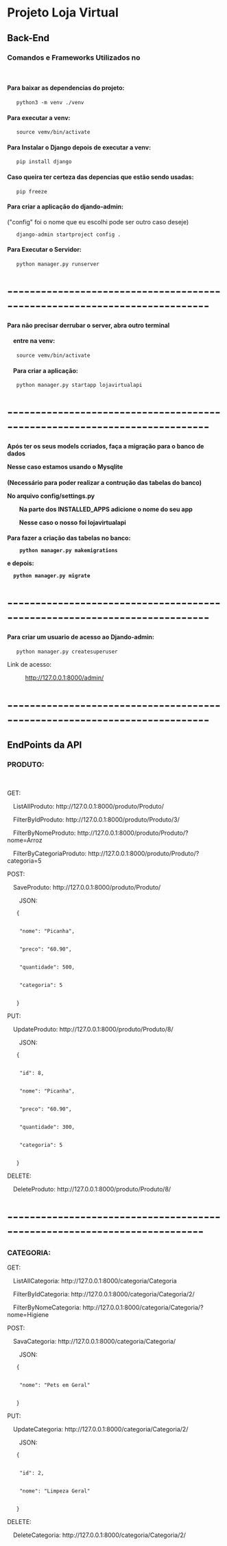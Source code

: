 <h1>Projeto Loja Virtual</h1>




<h2><font color="black">Back-End</font></h2>


<h3>Comandos e Frameworks Utilizados no</h3>
<br>
<h4>Para baixar as dependencias do projeto:</h4>
  <p><code>&emsp;&emsp;&emsp;python3 -m venv ./venv</code>

<h4>Para executar a venv:</h4>
  <p><code>&emsp;&emsp;&emsp;source vemv/bin/activate</code>


<h4>Para Instalar o Django depois de executar a venv:</h4>
  <p><code>&emsp;&emsp;&emsp;pip install django</code>

<h4>Caso queira ter certeza das depencias que estão sendo usadas:</h4>
  <p><code>&emsp;&emsp;&emsp;pip freeze</code>

<h4>Para criar a aplicação do djando-admin:</h4>
("config" foi o nome que eu escolhi pode ser outro caso deseje)
  <p><code>&emsp;&emsp;&emsp;django-admin startproject config .</code>

<h4>Para Executar o Servidor:</h4>
  <p><code>&emsp;&emsp;&emsp;python manager.py runserver</code>

# --------------------------------------------------------------------------

<h4>Para não precisar derrubar o server, abra outro terminal</h4>
<h4>&emsp;entre na venv:</h4>
  <p><code>&emsp;&emsp;&emsp;source vemv/bin/activate</code>

<h4>&emsp;Para criar a aplicação:</h4>
  <p><code>&emsp;&emsp;&emsp;python manager.py startapp lojavirtualapi</code>

# --------------------------------------------------------------------------

<h4>Após ter os seus models ccriados, faça a migração para o banco de dados
  <p>Nesse caso estamos usando o Mysqlite</h4>

<h4>(Necessário para poder realizar a contrução das tabelas do banco)
<p>No arquivo config/settings.py
  <p>&emsp;&emsp;Na parte dos INSTALLED_APPS adicione o nome do seu app
  <p>&emsp;&emsp;Nesse caso o nosso foi lojavirtualapi</h4>

<h4>Para fazer a criação das tabelas no banco:
  <p><code>&emsp;&emsp;&emsp;&emsp;python manager.py makemigrations</code>
<p>e depois:
  <p><code>&emsp;&emsp;python manager.py migrate</code></h4>

# --------------------------------------------------------------------------

<h4>Para criar um usuario de acesso ao Djando-admin:</h4>
  <p><code>&emsp;&emsp;&emsp;python manager.py createsuperuser</code>
  
  Link de acesso: 
    <p>&emsp;&emsp;&emsp;http://127.0.0.1:8000/admin/

# --------------------------------------------------------------------------

<h2><font color="black">EndPoints da API</font></h2>

<h3>PRODUTO:</h3>
<br>

GET:
  <p>&emsp;ListAllProduto: http://127.0.0.1:8000/produto/Produto/
  <p>&emsp;FilterByIdProduto: http://127.0.0.1:8000/produto/Produto/3/
  <p>&emsp;FilterByNomeProduto: http://127.0.0.1:8000/produto/Produto/?nome=Arroz
  <p>&emsp;FilterByCategoriaProduto: http://127.0.0.1:8000/produto/Produto/?categoria=5
  
POST:
  <p>&emsp;SaveProduto: http://127.0.0.1:8000/produto/Produto/
  <p>&emsp;&emsp;JSON:
  <code><p>&emsp;&emsp;&emsp;{
    <p>&emsp;&emsp;&emsp;&emsp;"nome": "Picanha",
    <p>&emsp;&emsp;&emsp;&emsp;"preco": "60.90",
    <p>&emsp;&emsp;&emsp;&emsp;"quantidade": 500,
    <p>&emsp;&emsp;&emsp;&emsp;"categoria": 5
  <p>&emsp;&emsp;&emsp;}</code>
    
PUT:
  <p>&emsp;UpdateProduto: http://127.0.0.1:8000/produto/Produto/8/
  <p>&emsp;&emsp;JSON:
  <code><p>&emsp;&emsp;&emsp;{
    <p>&emsp;&emsp;&emsp;&emsp;"id": 8,
    <p>&emsp;&emsp;&emsp;&emsp;"nome": "Picanha",
    <p>&emsp;&emsp;&emsp;&emsp;"preco": "60.90",
    <p>&emsp;&emsp;&emsp;&emsp;"quantidade": 300,
    <p>&emsp;&emsp;&emsp;&emsp;"categoria": 5
  <p>&emsp;&emsp;&emsp;}</code>
    
DELETE:
  <p>&emsp;DeleteProduto: http://127.0.0.1:8000/produto/Produto/8/
    

# -------------------------------------------------------------------------
<h3>CATEGORIA:</h3>

GET:
  <p>&emsp;ListAllCategoria: http://127.0.0.1:8000/categoria/Categoria
  <p>&emsp;FilterByIdCategoria: http://127.0.0.1:8000/categoria/Categoria/2/
  <p>&emsp;FilterByNomeCategoria: http://127.0.0.1:8000/categoria/Categoria/?nome=Higiene
  
POST:
  <p>&emsp;SavaCategoria: http://127.0.0.1:8000/categoria/Categoria/
  <p>&emsp;&emsp;JSON:
  <code><p>&emsp;&emsp;&emsp;{
    <p>&emsp;&emsp;&emsp;&emsp;"nome": "Pets em Geral"
  <p>&emsp;&emsp;&emsp;}</code>
    
PUT:
  <p>&emsp;UpdateCategoria: http://127.0.0.1:8000/categoria/Categoria/2/
  <p>&emsp;&emsp;JSON:
  <code><p>&emsp;&emsp;&emsp;{
    <p>&emsp;&emsp;&emsp;&emsp;"id": 2,
    <p>&emsp;&emsp;&emsp;&emsp;"nome": "Limpeza Geral"
  <p>&emsp;&emsp;&emsp;}</code>
    
DELETE:
  <p>&emsp;DeleteCategoria: http://127.0.0.1:8000/categoria/Categoria/2/






